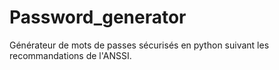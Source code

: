 # Password_generator
Générateur de mots de passes sécurisés en python suivant les recommandations de l'ANSSI.
